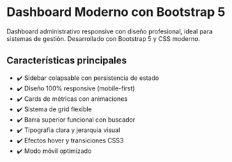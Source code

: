 # Dashboard Moderno con Bootstrap 5


Dashboard administrativo responsive con diseño profesional, ideal para sistemas de gestión. Desarrollado con Bootstrap 5 y CSS moderno.

## Características principales

- ✔️ Sidebar colapsable con persistencia de estado
- ✔️ Diseño 100% responsive (mobile-first)
- ✔️ Cards de métricas con animaciones
- ✔️ Sistema de grid flexible
- ✔️ Barra superior funcional con buscador
- ✔️ Tipografía clara y jerarquía visual
- ✔️ Efectos hover y transiciones CSS3
- ✔️ Modo móvil optimizado

